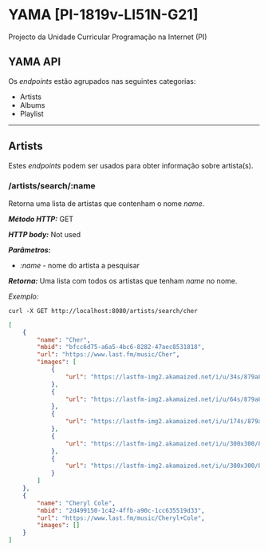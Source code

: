 # YAMA [PI-1819v-LI51N-G21]
Projecto da Unidade Curricular Programação na Internet (PI)


## YAMA API
Os *endpoints* estão agrupados nas seguintes categorias:
* Artists
* Albums
* Playlist

***

## Artists
Estes *endpoints* podem ser usados para obter informação sobre artista(s).

### /artists/search/:name
Retorna uma lista de artistas que contenham o nome *name*.

***Método HTTP:*** GET

***HTTP body:*** Not used

***Parâmetros:***
* _:name_ - nome do artista a pesquisar

***Retorna:*** Uma lista com todos os artistas que tenham *name* no nome.

_Exemplo:_

`curl -X GET http://localhost:8080/artists/search/cher`

```json
[
    {
        "name": "Cher",
        "mbid": "bfcc6d75-a6a5-4bc6-8282-47aec8531818",
        "url": "https://www.last.fm/music/Cher",
        "images": [
            {
                "url": "https://lastfm-img2.akamaized.net/i/u/34s/879a88760860cc472d826ca4e7fc5ad6.png"
            },
            {
                "url": "https://lastfm-img2.akamaized.net/i/u/64s/879a88760860cc472d826ca4e7fc5ad6.png"
            },
            {
                "url": "https://lastfm-img2.akamaized.net/i/u/174s/879a88760860cc472d826ca4e7fc5ad6.png"
            },
            {
                "url": "https://lastfm-img2.akamaized.net/i/u/300x300/879a88760860cc472d826ca4e7fc5ad6.png"
            },
            {
                "url": "https://lastfm-img2.akamaized.net/i/u/300x300/879a88760860cc472d826ca4e7fc5ad6.png"
            }
        ]
    },
    {
        "name": "Cheryl Cole",
        "mbid": "2d499150-1c42-4ffb-a90c-1cc635519d33",
        "url": "https://www.last.fm/music/Cheryl+Cole",
        "images": []
    }
]
